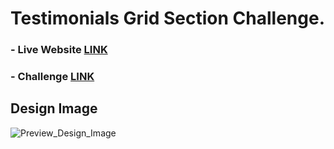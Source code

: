 # Testimonials Grid Section Challenge.

### - Live Website [LINK](https://abdraoufx.github.io/frontEndMentor_Challenges/junior/testimonials_grid_section)

### - Challenge [LINK](https://www.frontendmentor.io/solutions/mobile-1st-testimonials-grid-section-with-sass-HymlDSMBq)

## Design Image

![Preview_Design_Image](https://res.cloudinary.com/dz209s6jk/image/upload/q_auto:good,w_900/Challenges/uctyehbyqpp90valvmwn.jpg "Design Image")
